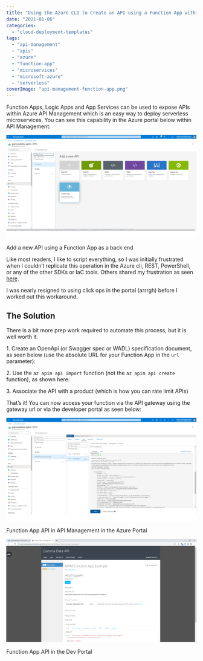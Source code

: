 ```yaml
---
title: "Using the Azure CLI to Create an API using a Function App within API Management"
date: "2021-01-06"
categories: 
  - "cloud-deployment-templates"
tags: 
  - "api-management"
  - "apis"
  - "azure"
  - "function-app"
  - "microservices"
  - "microsoft-azure"
  - "serverless"
coverImage: "api-management-function-app.png"
---
```


Function Apps, Logic Apps and App Services can be used to expose APIs within Azure API Management which is an easy way to deploy serverless microservices. You can see this capability in the Azure portal below within API Management:

![](images/apimamanagement-add-fnapp-1024x555.png)

Add a new API using a Function App as a back end

Like most readers, I like to script everything, so I was initially frustrated when I couldn’t replicate this operation in the Azure cli, REST, PowerShell, or any of the other SDKs or IaC tools. Others shared my frustration as seen [here](https://feedback.azure.com/forums/248703-api-management/suggestions/36832033-programmatically-import-azure-function-into-apim).

I was nearly resigned to using click ops in the portal (arrrgh) before I worked out this workaround.

## The Solution

There is a bit more prep work required to automate this process, but it is well worth it.

1\. Create an OpenApi (or Swagger spec or WADL) specification document, as seen below (use the absolute URL for your Function App in the `url` parameter):

<script src="https://gist.github.com/077e8f313e6f44393df71057c8af7850.js"></script>

2\. Use the `az apim api import` function (not the `az apim api create` function), as shown here:

<script src="https://gist.github.com/1f5eec542bd5ec01dbb9a06472e8e59b.js"></script>

3\. Associate the API with a product (which is how you can rate limit APIs)

<script src="https://gist.github.com/4ad9c81b97ee97fb2cb6f794c2ae820f.js"></script>

That’s it! You can now access your function via the API gateway using the gateway url or via the developer portal as seen below:

![](images/apimamanagement-test-api-1024x555.png)

Function App API in API Management in the Azure Portal

![](images/apimamanagement-dev-portal-1024x555.png)

Function App API in the Dev Portal
